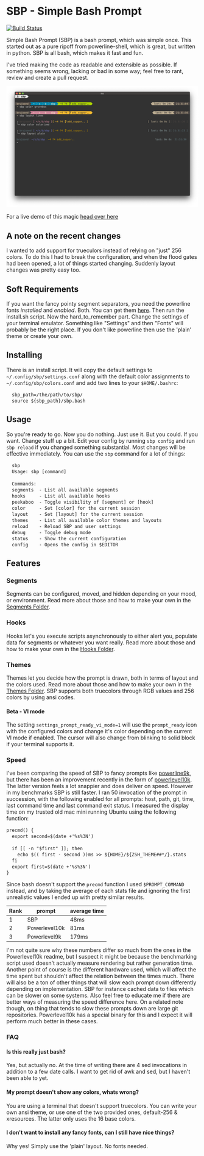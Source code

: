 # SBP - Simple Bash Prompt
[![Build Status](https://travis-ci.org/brujoand/sbp.svg?branch=master)](https://travis-ci.org/brujoand/sbp)

Simple Bash Prompt (SBP) is a bash prompt, which was simple once.
This started out as a pure ripoff from powerline-shell, which is great, but written in python.
SBP is all bash, which makes it fast and fun.

I've tried making the code as readable and extensible as possible.
If something seems wrong, lacking or bad in some way; feel free to rant, review and create a pull request.

![Screenshot](/resources/sbp_screenshot.png)

For a live demo of this magic [head over
here](https://asciinema.org/a/0efgJrqQJY2vH1XguXjX3xV1c)

## A note on the recent changes
I wanted to add support for trueculors instead of relying on "just" 256 colors.
To do this I had to break the configuration, and when the flood gates had been
opened, a lot of things started changing. Suddenly layout changes was pretty
easy too.

## Soft Requirements
If you want the fancy pointy segment separators, you need the powerline fonts _installed_ and _enabled_. Both.
You can get them [here](https://github.com/powerline/fonts).
Then run the install.sh script. Now the hard_to_remember part. Change the settings of your terminal emulator.
Something like "Settings" and then "Fonts" will probably be the right place.
If you don't like powerline then use the 'plain' theme or create your own.

## Installing
There is an install script. It will copy the default
settings to `~/.config/sbp/settings.conf` along with the default color assignments
to `~/.config/sbp/colors.conf` and add two lines to your `$HOME/.bashrc`:
```
  sbp_path=/the/path/to/sbp/
  source ${sbp_path}/sbp.bash
```

## Usage
So you're ready to go. Now you do nothing. Just use it. But you could. If you want. Change stuff up a bit.
Edit your config by running `sbp config` and run `sbp reload` if you changed
something substantial. Most changes will be effective immediately.
You can use the `sbp` command for a lot of things:
```
  sbp
  Usage: sbp [command]

  Commands:
  segments  - List all available segments
  hooks     - List all available hooks
  peekaboo  - Toggle visibility of [segment] or [hook]
  color     - Set [color] for the current session
  layout    - Set [layout] for the current session
  themes    - List all available color themes and layouts
  reload    - Reload SBP and user settings
  debug     - Toggle debug mode
  status    - Show the current configuration
  config    - Opens the config in $EDITOR
```

## Features
### Segments
Segments can be configured, moved, and hidden depending on your mood, or
environment. Read more about those and how to make your own in the [Segments
Folder](/segments).

### Hooks
Hooks let's you execute scripts asynchronously to either alert you, populate
data for segments or whatever you want really. Read more about those and how to
make your own in the [Hooks Folder](/hooks).

### Themes
Themes let you decide how the prompt is drawn, both in terms of layout and the
colors used. Read more about those and how to make your own in the [Themes
Folder](/themes). SBP supports both truecolors through RGB values and 256 colors
by using ansi codes.

#### Beta - VI mode
The setting `settings_prompt_ready_vi_mode=1` will use the `prompt_ready` icon
with the configured colors and change it's color depending on the current VI
mode if enabled. The cursor will also change from blinking to solid block if
your terminal supports it.


### Speed
I've been comparing the speed of SBP to fancy prompts like
[powerline9k](https://github.com/Powerlevel9k/powerlevel9k), but there has been
an improvement recently in the form of
[powerlevel10k](https://github.com/romkatv/powerlevel10k). The latter version
feels a lot snappier and does deliver on speed. However in my benchmarks SBP is
still faster. I ran 50 invocation of the prompt in succession, with the
following enabled for all prompts: host, path, git, time, last command time and
last command exit status. I measured the display time on my trusted old mac mini
running Ubuntu using the following function:

```
precmd() {
  export second=$(date +'%s%3N')

  if [[ -n "$first" ]]; then
    echo $(( first - second ))ms >> ${HOME}/${ZSH_THEME##*/}.stats
  fi
  export first=$(date +'%s%3N')
}
```
Since bash doesn't support the `precmd` function I used `$PROMPT_COMMAND` instead, and by
taking the average of each stats file and ignoring the first unrealistic values
I ended up with pretty similar results.

|Rank| prompt       | average time |
|----|--------------|--------------|
| 1  | SBP          | 48ms         |
| 2  | Powerlevel10k| 81ms         |
| 3  | Powerlevel9k | 179ms        |

I'm not quite sure why these numbers differ so much from the ones in the
Powerlevel10k readme, but I suspect it might be because the benchmarking script
used doesn't actually measure rendering but rather generation time. Another
point of course is the different hardware used, which will affect the time spent
but shouldn't affect the relation between the times much. There will also be a
ton of other things that will slow each prompt down differently depending on
implementation. SBP for instance cached data to files which can be slower on
some systems. Also feel free to educate me if there are better ways of measuring
the speed difference here. On a related note though, on thing that tends to slow
these prompts down are large git repositories. Powerlevel10k has a special
binary for this and I expect it will perform much better in these cases.


### FAQ

#### Is this really just bash?
Yes, but actually no. At the time of writing there are 4 sed
invocations in addition to a few date calls. I want to get rid of awk and sed,
but I haven't been able to yet.

#### My prompt doesn't show any colors, whats wrong?
You are using a terminal that doesn't support truecolors. You can write your own
ansi theme, or use one of the two provided ones, default-256 & xresources. The
latter only uses the 16 base colors.

#### I don't want to install any fancy fonts, can I still have nice things?
Why yes! Simply use the 'plain' layout. No fonts needed.
